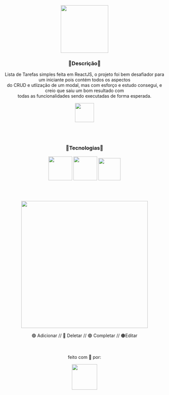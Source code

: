 <div align="center">
  <img height="150" src="https://user-images.githubusercontent.com/92947069/162231500-f252a9f8-6f90-4b7b-954a-6bc886ddf0d6.png" />
</div>

<h3 align="center">🔹Descrição🔹</h3>
<p align="center">Lista de Tarefas simples feita em ReactJS, o projeto foi bem desafiador para um iniciante pois contém todos os aspectos <br> do CRUD e utlização de um modal, mas com esforço e estudo consegui, e creio que saiu um bom resultado com <br> todas as funcionalidades sendo executadas de forma esperada. </p>

<div align="center">
 <a href="https://neon-list-juanvictordev.netlify.app/"><img height="60" src="https://user-images.githubusercontent.com/92947069/162238723-d9323276-f218-4416-a91a-f7808204279d.png" /></a>
</div>

<br><br>

<h3 align="center">🔹Tecnologias🔹</h3>
<div align="center">
  <img height="75" src="https://cdn.jsdelivr.net/gh/devicons/devicon/icons/react/react-original.svg" />
  <img height="75" src="https://cdn.jsdelivr.net/gh/devicons/devicon/icons/sass/sass-original.svg" />
  <img height="70" src="https://cdn.jsdelivr.net/gh/devicons/devicon/icons/html5/html5-original.svg" />          
</div>

<br><br>

<div align="center">

  <img height="400" src="https://user-images.githubusercontent.com/92947069/162256219-50594b1a-698a-4066-8c8d-5f740d8533ff.gif" />
  <p> 🟢 Adicionar // 🔴 Deletar // 🟣 Completar // 🟠Editar</p>

</div>
  
<br>

<p align="center">feito com 💖 por:</p>

<div align="center">
<img height="80" src="https://user-images.githubusercontent.com/92947069/161668712-cf1d9bc5-806b-4c34-9706-ae656939c440.png" />
</div>
